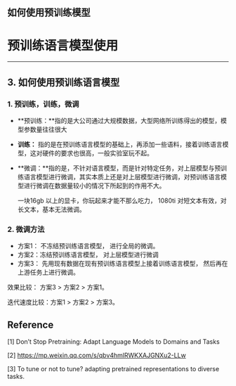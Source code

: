 ## 如何使用预训练模型





# 预训练语言模型使用

---

## 3. 如何使用预训练语言模型

### 1. 预训练，训练，微调

- **预训练：**指的是大公司通过大规模数据，大型网络所训练得出的模型，模型参数量往往很大

- **训练：** 指的是在预训练语言模型的基础上，再添加一些语料，接着训练语言模型，这对硬件的要求也很高，一般实验室玩不起。

- **微调：**指的是，不针对语言模型，而是针对特定任务，对上层模型与预训练语言模型进行微调，其实本质上还是对上层模型进行微调，对预训练语言模型进行微调在数据量较小的情况下所起到的作用不大。

  一块16gb 以上的显卡，你玩起来才能不那么吃力， 1080ti 对短文本有效，对长文本，基本无法微调。

### 2.  微调方法

- 方案1： 不冻结预训练语言模型， 进行全局的微调。
- 方案2：冻结预训练语言模型， 对上层模型进行微调
- 方案3： 先用现有数据在现有预训练语言模型上接着训练语言模型， 然后再在上游任务上进行微调。

效果比较： 方案3 > 方案2 > 方案1。

迭代速度比较：方案1 > 方案2 > 方案3。





## Reference

[1] Don’t Stop Pretraining: Adapt Language Models to Domains and Tasks

[2] https://mp.weixin.qq.com/s/qbv4hmlRWKXAJGNXu2-LLw

[3]  To tune or not to tune? adapting pretrained representations to diverse tasks. 

